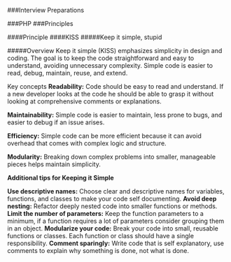 ###Interview Preparations

###PHP
###Principles

####Principle
####KISS
#####Keep it simple, stupid

#####Overview
Keep it simple (KISS) emphasizes simplicity in design and coding. The goal is to keep the code straightforward and easy to understand, avoiding unnecessary complexity. Simple code is easier to read, debug, maintain, reuse, and extend.

Key concepts
**Readability:** Code should be easy to read and understand. If a new developer looks at the code he should be able to grasp it without looking at comprehensive comments or explanations.

**Maintainability:** Simple code is easier to maintain, less prone to bugs, and easier to debug if an issue arises.

**Efficiency:** Simple code can be more efficient because it can avoid overhead that comes with complex logic and structure.

**Modularity:** Breaking down complex problems into smaller, manageable pieces helps maintain simplicity.

**Additional tips for Keeping it Simple**

**Use descriptive names:** Choose clear and descriptive names for variables, functions, and classes to make your code self documenting.
**Avoid deep nesting:** Refactor deeply nested code into smaller functions or methods.
**Limit the number of parameters:** Keep the function parameters to a minimum, if a function requires a lot of parameters consider grouping them in an object.
**Modularize your code:** Break your code into small, reusable functions or classes. Each function or class should have a single responsibility.
**Comment sparingly:** Write code that is self explanatory, use comments to explain why something is done, not what is done.
